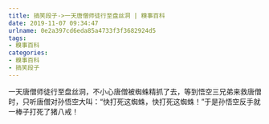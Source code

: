 ```yaml
---
title: 搞笑段子->一天唐僧师徒行至盘丝洞 | 糗事百科
date: 2019-11-07 09:34:47
urlname: 0e2a397cd6eda85a4733f3f3682924d5
tags: 
- 糗事百科
categories:
- 糗事百科
- 搞笑段子
---
```

一天唐僧师徒行至盘丝洞，不小心唐僧被蜘蛛精抓了去，等到悟空三兄弟来救唐僧时，只听唐僧对孙悟空大叫：“快打死这蜘蛛，快打死这蜘蛛！”于是孙悟空反手就一棒子打死了猪八戒！


